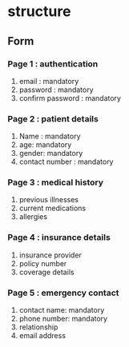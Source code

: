 # structure

## Form

### Page 1 : authentication

1. email : mandatory
2. password : mandatory
3. confirm password : mandatory

### Page 2 : patient details

1. Name : mandatory
2. age: mandatory
3. gender: mandatory
4. contact number : mandatory

### Page 3 : medical history

1. previous illnesses
2. current medications
3. allergies

### Page 4 : insurance details

1. insurance provider
2. policy number
3. coverage details

### Page 5 : emergency contact

1. contact name: mandatory
2. phone number: mandatory
3. relationship
4. email address

